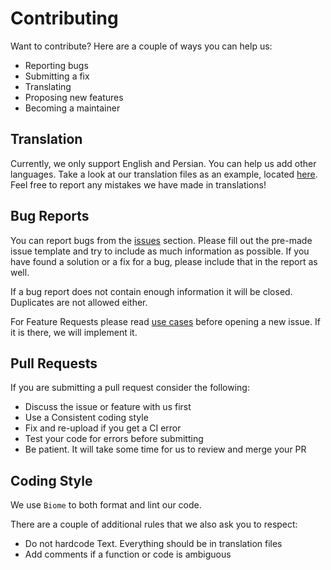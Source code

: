 # Contributing

Want to contribute?
Here are a couple of ways you can help us:

-   Reporting bugs
-   Submitting a fix
-   Translating
-   Proposing new features
-   Becoming a maintainer

## Translation

Currently, we only support English and Persian. You can help us add other languages. Take a look at our translation files as an example, located [here](src/i18n/en/translation.ts).
Feel free to report any mistakes we have made in translations!

## Bug Reports
You can report bugs from the [issues](https://github.com/vahidtvj/DoseBot/issues/) section. Please fill out the pre-made issue template and try to include as much information as possible. 
If you have found a solution or a fix for a bug, please include that in the report as well.

If a bug report does not contain enough information it will be closed. Duplicates are not allowed either.

For Feature Requests please read [use cases](docs/useCases.md) before opening a new issue. If it is there, we will implement it.

## Pull Requests

If you are submitting a pull request consider the following:
- Discuss the issue or feature with us first
- Use a Consistent coding style
- Fix and re-upload if you get a CI error
- Test your code for errors before submitting
- Be patient. It will take some time for us to review and merge your PR

## Coding Style

We use `Biome` to both format and lint our code.

There are a couple of additional rules that we also ask you to respect:
- Do not hardcode Text. Everything should be in translation files
- Add comments if a function or code is ambiguous

